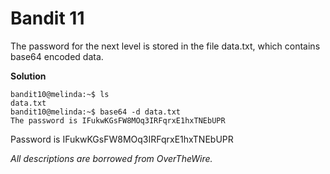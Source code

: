 # Bandit 11

The password for the next level is stored in the file data.txt, which contains base64 encoded data.

**Solution**

```
bandit10@melinda:~$ ls
data.txt
bandit10@melinda:~$ base64 -d data.txt 
The password is IFukwKGsFW8MOq3IRFqrxE1hxTNEbUPR
```

Password is IFukwKGsFW8MOq3IRFqrxE1hxTNEbUPR

*All descriptions are borrowed from OverTheWire.*

